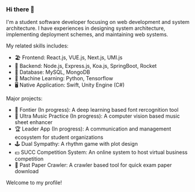 ### Hi there 👋

I'm a student software developer focusing on web development and system architecture. I have experiences in designing system architecture, implementing deployment schemes, and maintaining web systems.

My related skills includes:

- 🏖 Frontend: React.js, VUE.js, Next.js, UMI.js
- 🚧 Backend: Node.js, Express.js, Koa.js, SpringBoot, Rocket
- 🏰 Database: MySQL, MongoDB
- 🌋 Machine Learning: Python, Tensorflow
- 🖥 Native Application: Swift, Unity Engine (C#)

Major projects:

- 🔡 Fontier (In progress): A deep learning based font rercognition tool
- 🎼 Ultra Music Practice (In progress): A computer vision based music sheet enhancer
- 🏆 Leader App (In progress): A communication and management ecosystem for student organizations
- 🕹 Dual Sympathy: A rhythm game with plot design
- 💵 SUCC Competition System: An online system to host virtual business competition
- 📝 Past Paper Crawler: A crawler based tool for quick exam paper download

Welcome to my profile!
